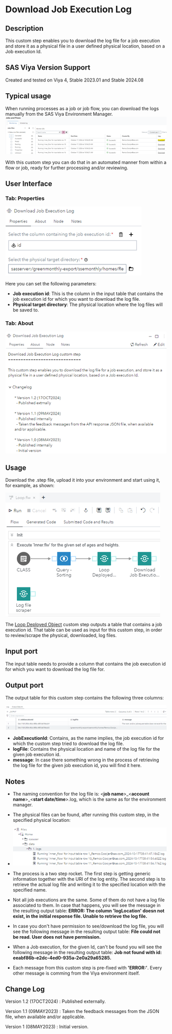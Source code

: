 # Download Job Execution Log

## Description

This custom step enables you to download the log file for a job execution and store it as a physical file in a user defined physical location, based on a Job execution Id. 

## SAS Viya Version Support

Created and tested on Viya 4, Stable 2023.01 and Stable 2024.08

## Typical usage

When running processes as a job or job flow, you can download the logs manually from the SAS Viya Environment Manager. ![SAS Viya Environment Manager](img/Environment%20Manager.PNG) 

With this custom step you can do that in an automated manner from within a flow or job, ready for further processing and/or reviewing.

## User Interface

### Tab: Properties

![Properties](img/UI_Properties.PNG)

Here you can set the following parameters:

- **Job execution id**: This is the column in the input table that contains the job execution id for which you want to download the log file.
- **Physical target directory**: The physical location where the log files will be saved to.

### Tab: About

![About](img/UI_About.PNG)

## Usage

Download the .step file, upload it into your environment and start using it, for example, as shown:

![Usage](img/Usage.PNG)

The [Loop Deployed Object](../Loop%20Deployed%20Object/README.md) custom step outputs a table that contains a job execution id. That table can be used as input for this custom step, in order to review/scrape the physical, downloaded, log files.

## Input port

The input table needs to provide a column that contains the job execution id for which you want to download the log file for.

## Output port

The output table for this custom step contains the following three columns:

![usage](img/UI_Results_01.PNG)

- **JobExecutionId**: Contains, as the name implies, the job execution id for which the custom step tried to download the log file.
- **logFile**: Contains the physical location and name of the log file for the given job execution id.
- **message**: In case there something wrong in the process of retrieving the log file for the given job execution id, you will find it here.

## Notes

- The naming convention for the log file is: \<**job name**>\_\<**account name**>\_\<**start date/time**>.log, which is the same as for the environment manager.
- The physical files can be found, after running this custom step, in the specified physical location:

- ![LOG files](img/UI_Results.PNG)
- The process is a two step rocket. The first step is getting generic information together with the URI of the log entity. The second step is to retrieve the actual log file and writing it to the specified location with the specified name.
- Not all job executions are the same. Some of them do not have a log file associated to them. In case that happens, you will see the message in the resulting output table:  **ERROR: The column 'logLocation' doesn not exist, in the initial response file. Unable to retrieve the log file.**
- In case you don't have permission to see/download the log file, you will see the following message in the resulting output table: **File could not be read. User does not have permission.**
- When a Job execution, for the given Id, can't be found you will see the following message in the resulting output table: **Job not found with id: eeabf86b-e2dc-4ed0-935a-2e0a29a65285.**
- Each message from this custom step is pre-fixed with **'ERROR:'**. Every other message is comming from the Viya environment itself.

## Change Log

Version 1.2 (17OCT2024) : Published externally.

Version 1.1 (09MAY2023) : Taken the feedback messages from the JSON file, when available and/or applicable.

Version 1 (08MAY2023)   : Initial version.